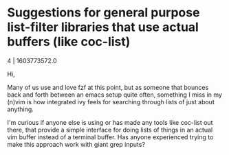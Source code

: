 # Suggestions for general purpose list-filter libraries that use actual buffers (like coc-list)

4 | 1603773572.0

Hi,

Many of us use and love fzf at this point, but as someone that bounces back and forth between an emacs setup quite often, something I miss in my (n)vim is how integrated ivy feels for searching through lists of just about anything.

I'm curious if anyone else is using or has made any tools like coc-list out there, that provide a simple interface for doing lists of things in an actual vim buffer instead of a terminal buffer. Has anyone experienced trying to make this approach work with giant grep inputs?